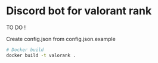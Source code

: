 # Discord bot for valorant rank

TO DO !

Create config.json from config.json.example

```sh
# Docker build
docker build -t valorank .
```


